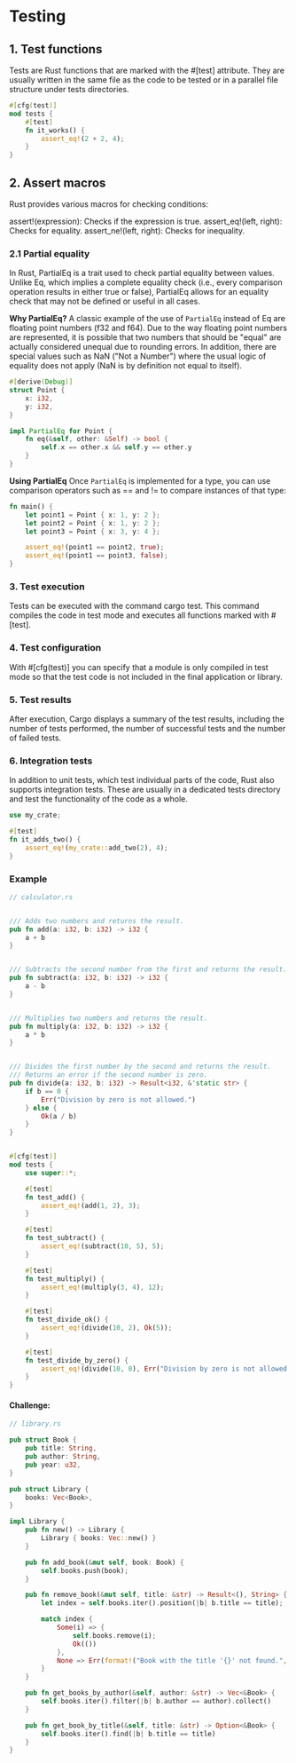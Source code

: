 # Testing

## 1. Test functions
Tests are Rust functions that are marked with the #[test] attribute. They are usually written in the same file as the code to be tested or in a parallel file structure under tests directories.

```rust
#[cfg(test)]
mod tests {
    #[test]
    fn it_works() {
        assert_eq!(2 + 2, 4);
    }
}
```

## 2. Assert macros
Rust provides various macros for checking conditions:

assert!(expression): Checks if the expression is true.
assert_eq!(left, right): Checks for equality.
assert_ne!(left, right): Checks for inequality.

### 2.1 Partial equality
In Rust, PartialEq is a trait used to check partial equality between values. Unlike Eq, which implies a complete equality check (i.e., every comparison operation results in either true or false), PartialEq allows for an equality check that may not be defined or useful in all cases.

**Why PartialEq?**
A classic example of the use of `PartialEq` instead of Eq are floating point numbers (f32 and f64). Due to the way floating point numbers are represented, it is possible that two numbers that should be "equal" are actually considered unequal due to rounding errors. In addition, there are special values such as NaN ("Not a Number") where the usual logic of equality does not apply (NaN is by definition not equal to itself).

```rust
#[derive(Debug)]
struct Point {
    x: i32,
    y: i32,
}

impl PartialEq for Point {
    fn eq(&self, other: &Self) -> bool {
        self.x == other.x && self.y == other.y
    }
}
```

**Using PartialEq**
Once `PartialEq` is implemented for a type, you can use comparison operators such as == and != to compare instances of that type:

```rust
fn main() {
    let point1 = Point { x: 1, y: 2 };
    let point2 = Point { x: 1, y: 2 };
    let point3 = Point { x: 3, y: 4 };

    assert_eq!(point1 == point2, true);
    assert_eq!(point1 == point3, false);
}
```

### 3. Test execution
Tests can be executed with the command cargo test. This command compiles the code in test mode and executes all functions marked with #[test].


### 4. Test configuration
With #[cfg(test)] you can specify that a module is only compiled in test mode so that the test code is not included in the final application or library.


### 5. Test results
After execution, Cargo displays a summary of the test results, including the number of tests performed, the number of successful tests and the number of failed tests.


### 6. Integration tests
In addition to unit tests, which test individual parts of the code, Rust also supports integration tests. These are usually in a dedicated tests directory and test the functionality of the code as a whole.


```rust
use my_crate;

#[test]
fn it_adds_two() {
    assert_eq!(my_crate::add_two(2), 4);
}
```


### Example
```rust
// calculator.rs


/// Adds two numbers and returns the result.
pub fn add(a: i32, b: i32) -> i32 {
    a + b
}


/// Subtracts the second number from the first and returns the result.
pub fn subtract(a: i32, b: i32) -> i32 {
    a - b
}


/// Multiplies two numbers and returns the result.
pub fn multiply(a: i32, b: i32) -> i32 {
    a * b
}


/// Divides the first number by the second and returns the result.
/// Returns an error if the second number is zero.
pub fn divide(a: i32, b: i32) -> Result<i32, &'static str> {
    if b == 0 {
        Err("Division by zero is not allowed.")
    } else {
        Ok(a / b)
    }
}


#[cfg(test)]
mod tests {
    use super::*;

    #[test]
    fn test_add() {
        assert_eq!(add(1, 2), 3);
    }

    #[test]
    fn test_subtract() {
        assert_eq!(subtract(10, 5), 5);
    }

    #[test]
    fn test_multiply() {
        assert_eq!(multiply(3, 4), 12);
    }

    #[test]
    fn test_divide_ok() {
        assert_eq!(divide(10, 2), Ok(5));
    }

    #[test]
    fn test_divide_by_zero() {
        assert_eq!(divide(10, 0), Err("Division by zero is not allowed."));
    }
}
```

#### Challenge:

```rust
// library.rs

pub struct Book {
    pub title: String,
    pub author: String,
    pub year: u32,
}

pub struct Library {
    books: Vec<Book>,
}

impl Library {
    pub fn new() -> Library {
        Library { books: Vec::new() }
    }

    pub fn add_book(&mut self, book: Book) {
        self.books.push(book);
    }

    pub fn remove_book(&mut self, title: &str) -> Result<(), String> {
        let index = self.books.iter().position(|b| b.title == title);

        match index {
            Some(i) => {
                self.books.remove(i);
                Ok(())
            },
            None => Err(format!("Book with the title '{}' not found.", title)),
        }
    }

    pub fn get_books_by_author(&self, author: &str) -> Vec<&Book> {
        self.books.iter().filter(|b| b.author == author).collect()
    }

    pub fn get_book_by_title(&self, title: &str) -> Option<&Book> {
        self.books.iter().find(|b| b.title == title)
    }
}
```
